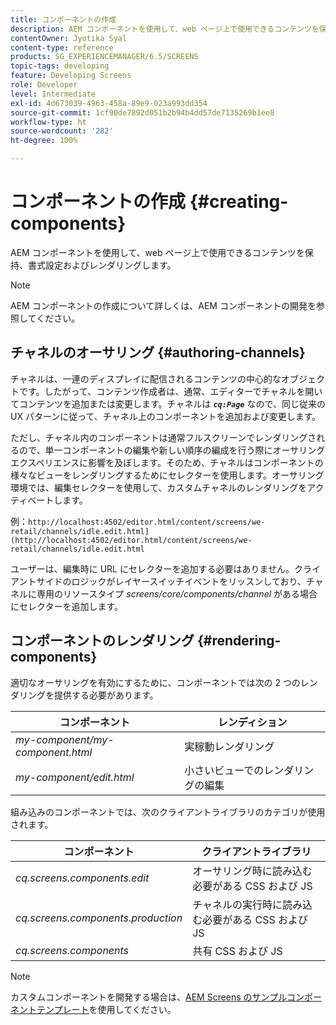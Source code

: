 ```yaml
---
title: コンポーネントの作成
description: AEM コンポーネントを使用して、web ページ上で使用できるコンテンツを保持、書式設定およびレンダリングする方法について説明します。
contentOwner: Jyotika Syal
content-type: reference
products: SG_EXPERIENCEMANAGER/6.5/SCREENS
topic-tags: developing
feature: Developing Screens
role: Developer
level: Intermediate
exl-id: 4d673039-4963-458a-89e9-023a993dd354
source-git-commit: 1cf90de7892d051b2b94b4dd57de7135269b1ee8
workflow-type: ht
source-wordcount: '282'
ht-degree: 100%

---
```


# コンポーネントの作成 {#creating-components}

AEM コンポーネントを使用して、web ページ上で使用できるコンテンツを保持、書式設定およびレンダリングします。

>[!NOTE]
>
>AEM コンポーネントの作成について詳しくは、AEM コンポーネントの開発を参照してください。

## チャネルのオーサリング {#authoring-channels}

チャネルは、一連のディスプレイに配信されるコンテンツの中心的なオブジェクトです。したがって、コンテンツ作成者は、通常、エディターでチャネルを開いてコンテンツを追加または変更します。チャネルは ***`cq:Page`*** なので、同じ従来の UX パターンに従って、チャネル上のコンポーネントを追加および変更します。

ただし、チャネル内のコンポーネントは通常フルスクリーンでレンダリングされるので、単一コンポーネントの編集や新しい順序の編成を行う際にオーサリングエクスペリエンスに影響を及ぼします。そのため、チャネルはコンポーネントの様々なビューをレンダリングするためにセレクターを使用します。オーサリング環境では、編集セレクターを使用して、カスタムチャネルのレンダリングをアクティベートします。

例：`http://localhost:4502/editor.html/content/screens/we-retail/channels/idle.edit.html](http://localhost:4502/editor.html/content/screens/we-retail/channels/idle.edit.html`

ユーザーは、編集時に URL にセレクターを追加する必要はありません。クライアントサイドのロジックがレイヤースイッチイベントをリッスンしており、チャネルに専用のリソースタイプ *screens/core/components/channel* がある場合にセレクターを追加します。

## コンポーネントのレンダリング {#rendering-components}

適切なオーサリングを有効にするために、コンポーネントでは次の 2 つのレンダリングを提供する必要があります。

| **コンポーネント** | **レンディション** |
|---|---|
| *my-component/my-component.html* | 実稼動レンダリング |
| *my-component/edit.html* | 小さいビューでのレンダリングの編集 |

組み込みのコンポーネントでは、次のクライアントライブラリのカテゴリが使用されます。

| **コンポーネント** | **クライアントライブラリ** |
|---|---|
| *cq.screens.components.edit* | オーサリング時に読み込む必要がある CSS および JS |
| *cq.screens.components.production* | チャネルの実行時に読み込む必要がある CSS および JS |
| *cq.screens.components* | 共有 CSS および JS |

>[!NOTE]
>
>カスタムコンポーネントを開発する場合は、[AEM Screens のサンプルコンポーネントテンプレート](https://github.com/Adobe-Marketing-Cloud/aem-screens-component-template)を使用してください。
